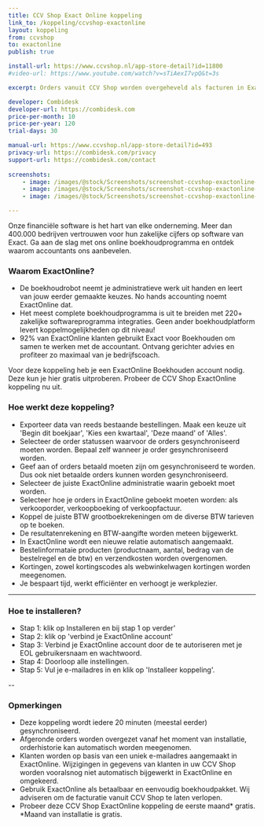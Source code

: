 ```yaml
---
title: CCV Shop Exact Online koppeling
link_to: /koppeling/ccvshop-exactonline
layout: koppeling
from: ccvshop
to: exactonline
publish: true

install-url: https://www.ccvshop.nl/app-store-detail?id=11800
#video-url: https://www.youtube.com/watch?v=sTiAexI7vpQ&t=3s

excerpt: Orders vanuit CCV Shop worden overgeheveld als facturen in ExactOnline. 

developer: Combidesk  
developer-url: https://combidesk.com
price-per-month: 10
price-per-year: 120 
trial-days: 30

manual-url: https://www.ccvshop.nl/app-store-detail?id=493
privacy-url: https://combidesk.com/privacy
support-url: https://combidesk.com/contact
      
screenshots:
    - image: /images/@stock/Screenshots/screenshot-ccvshop-exactonline-1.png
    - image: /images/@stock/Screenshots/screenshot-ccvshop-exactonline-2.png
    - image: /images/@stock/Screenshots/screenshot-ccvshop-exactonline-3.png

---
```


Onze financiële software is het hart van elke onderneming. Meer dan 400.000 bedrijven vertrouwen voor hun zakelijke cijfers op software van Exact. Ga aan de slag met ons online boekhoudprogramma en ontdek waarom accountants ons aanbevelen.

### Waarom ExactOnline?
* De boekhoudrobot neemt je administratieve werk uit handen en leert van jouw eerder gemaakte keuzes. No hands accounting noemt ExactOnline dat.
* Het meest complete boekhoudprogramma is uit te breiden met 220+ zakelijke softwareprogramma integraties. Geen ander boekhoudplatform levert koppelmogelijkheden op dit niveau!
* 92% van ExactOnline klanten gebruikt Exact voor Boekhouden om samen te werken met de accountant. Ontvang gerichter advies en profiteer zo maximaal van je bedrijfscoach.

Voor deze koppeling heb je een ExactOnline Boekhouden account nodig. Deze kun je hier gratis uitproberen.
Probeer de CCV Shop ExactOnline koppeling nu uit.

### Hoe werkt deze koppeling?
* Exporteer data van reeds bestaande bestellingen. Maak een keuze uit 'Begin dit boekjaar', 'Kies een kwartaal', 'Deze maand' of 'Alles'.
* Selecteer de order statussen waarvoor de orders gesynchroniseerd moeten worden. Bepaal zelf wanneer je order gesynchroniseerd worden.
* Geef aan of orders betaald moeten zijn om gesynchroniseerd te worden. Dus ook niet betaalde orders kunnen worden gesynchroniseerd.
* Selecteer de juiste ExactOnline administratie waarin geboekt moet worden.
* Selecteer hoe je orders in ExactOnline geboekt moeten worden: als verkooporder, verkoopboeking of verkoopfactuur.
* Koppel de juiste BTW grootboekrekeningen om de diverse BTW tarieven op te boeken.
* De resultatenrekening en BTW-aangifte worden meteen bijgewerkt.
* In ExactOnline wordt een nieuwe relatie automatisch aangemaakt.
* Bestelinformataie producten (productnaam, aantal, bedrag van de bestelregel en de btw) en verzendkosten worden overgenomen.
* Kortingen, zowel kortingscodes als webwinkelwagen kortingen worden meegenomen.
* Je bespaart tijd, werkt efficiënter en verhoogt je werkplezier.

---

### Hoe te installeren?
* Stap 1: klik op Installeren en bij stap 1 op verder'
* Stap 2: klik op 'verbind je ExactOnline account'
* Stap 3: Verbind je ExactOnline account door de te autoriseren met je EOL gebruikersnaam en wachtwoord.
* Stap 4: Doorloop alle instellingen.
* Stap 5: Vul je e-mailadres in en klik op 'Installeer koppeling'.

--

### Opmerkingen
* Deze koppeling wordt iedere 20 minuten (meestal eerder) gesynchroniseerd.
* Afgeronde orders worden overgezet vanaf het moment van installatie, orderhistorie kan automatisch worden meegenomen.
* Klanten worden op basis van een uniek e-mailadres aangemaakt in ExactOnline. Wijzigingen in gegevens van klanten in uw CCV Shop worden vooralsnog niet automatisch bijgewerkt in ExactOnline en omgekeerd.
* Gebruik ExactOnline als betaalbaar en eenvoudig boekhoudpakket. Wij adviseren om de facturatie vanuit CCV Shop te laten verlopen.
* Probeer deze CCV Shop ExactOnline koppeling de eerste maand* gratis. *Maand van installatie is gratis.